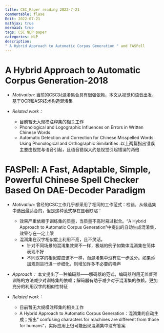 ```yaml
---
title: CSC_Paper reading 2022-7-21
commentable: flase
Edit: 2022-07-21
mathjax: true
mermaid: true
tags: CSC NLP paper
categories: NLP  
description: 
" A Hybrid Approach to Automatic Corpus Generation " and FASPell
---
```


# A Hybrid Approach to Automatic Corpus Generation-2018
- *Motivation:* 当前的CSC对混淆集合具有很强依赖，本文从视觉和语音出发，基于OCR和ASR技术构造混淆集

- *Related work：* 
  - 目前暂无大规模注释集的相关工作
  - Phonological and Logographic Influences on Errors in Written Chinese Words 
  - Automatic Detection and Correction for Chinese Misspelled Words Using Phonological and Orthographic Similarities :以上两篇指出错误主要由视觉与语音引起，且语音错误大约是视觉引起错误的两倍

# FASPell: A Fast, Adaptable, Simple, Powerful Chinese Spell Checker Based On DAE-Decoder Paradigm
- *Motivation:* 曾经的CSC工作几乎都采用了相同的工作范式：检错，从候选集中选出最适合的，但是这种范式存在显著缺陷：
  - 效果严重依赖于训练集的质量，当质量不高时易过拟合。“A Hybrid Approach to Automatic Corpus Generation”中提出的自动生成混淆集，效果存在一定上限
  - 混淆集在汉字相似度上利用不高，且不灵活。
    - 针对不同场景的混淆集效果不一样，极端的例子如繁体混淆集在简体表现不好
    - 不同汉字的相似度应该不一样，而混淆集中没有进一步区分。如果添加规则进行进一步细化，则增加许多不必要的噪声
    
- *Approach：* 本文提出了一种编码器——解码器的范式，编码器利用无监督预训练的方法减少对训练集的依赖；解码器有助于减少对于混淆集的依赖，更加充分的利用汉字的相似性特征

- *Related work：* 
  - 目前暂无大规模注释集的相关工作
  - A Hybrid Approach to Automatic Corpus Generation：混淆集的自动生成；指出“ confusing characters for machines are different from those for humans”，实际应用上很可能出现混淆集中没有答案
